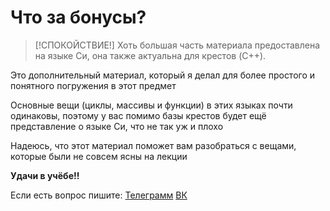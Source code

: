 # Что за бонусы?

> [!СПОКОЙСТВИЕ!]
> Хоть большая часть материала предоставлена на языке Си, она также актуальна для крестов (C++). 
> 

Это дополнительный материал, который я делал для более простого и понятного погружения в этот предмет

Основные вещи (циклы, массивы и функции) в этих языках почти одинаковы, поэтому у вас помимо базы крестов будет ещё представление о языке Си, что не так уж и плохо

Надеюсь, что этот материал поможет вам разобраться с вещами, которые были не совсем ясны на лекции

**Удачи в учёбе!!**

Если есть вопрос пишите: [Телеграмм](https://t.me/JDH_LR_994) [ВК](https://vk.com/jdh_lr_994) 

